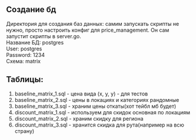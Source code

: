 ## Создание бд

Директория для создания баз данных: самим запускать скрипты не нужно, просто настроить конфиг для
price_management. Он сам запустит скрипты в server.go.
\
Название БД: postgres\
User: postgres\
Password: 1234\
Схема: matrix

## Таблицы:

1) baseline_matrix_1.sql - цена вида (x, y, y) - для тестов
2) baseline_matrix_2.sql - цены в локациях и категориях рандомные
3) baseline_matrix_3.sql - храним цены откаты(хот тейбл мб будет)
4) discount_matrix_1.sql - используем для скидок основная по локациям
5) discount_matrix_2.sql - храним скидку для региона
6) discount_matrix_3.sql - хранится скидка для рута(например на всю страну)